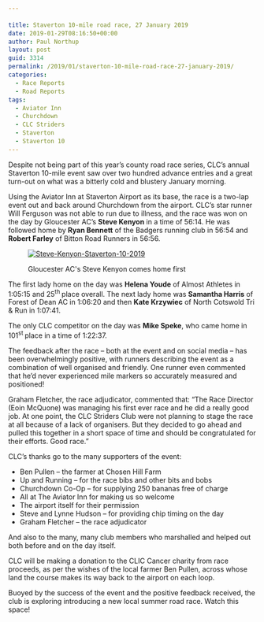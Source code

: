 ```yaml
---

title: Staverton 10-mile road race, 27 January 2019
date: 2019-01-29T08:16:50+00:00
author: Paul Northup
layout: post
guid: 3314
permalink: /2019/01/staverton-10-mile-road-race-27-january-2019/
categories:
  - Race Reports
  - Road Reports
tags:
  - Aviator Inn
  - Churchdown
  - CLC Striders
  - Staverton
  - Staverton 10
---
```

Despite not being part of this year’s county road race series, CLC’s annual Staverton 10-mile event saw over two hundred advance entries and a great turn-out on what was a bitterly cold and blustery January morning.

Using the Aviator Inn at Staverton Airport as its base, the race is a two-lap event out and back around Churchdown from the airport. CLC’s star runner Will Ferguson was not able to run due to illness, and the race was won on the day by Gloucester AC’s **Steve Kenyon** in a time of 56:14. He was followed home by **Ryan Bennett** of the Badgers running club in 56:54 and **Robert Farley** of Bitton Road Runners in 56:56.<figure id="attachment_3316" aria-describedby="caption-attachment-3316" style="width: 800px" class="wp-caption alignnone">

[<img class="wp-image-3316" src="/Images/2019/01/Steve-Kenyon-Staverton-10-2019.jpg" alt="Steve-Kenyon-Staverton-10-2019" width="800" height="600" srcset="/Images/2019/01/Steve-Kenyon-Staverton-10-2019.jpg 960w, /Images/2019/01/Steve-Kenyon-Staverton-10-2019-300x225.jpg 300w, /Images/2019/01/Steve-Kenyon-Staverton-10-2019-768x576.jpg 768w" sizes="(max-width: 800px) 100vw, 800px" />](/Images/2019/01/Steve-Kenyon-Staverton-10-2019.jpg)<figcaption id="caption-attachment-3316" class="wp-caption-text">Gloucester AC's Steve Kenyon comes home first</figcaption></figure> 

The first lady home on the day was **Helena Youde** of Almost Athletes in 1:05:15 and 25<sup>th </sup>place overall. The next lady home was **Samantha Harris** of Forest of Dean AC in 1:06:20 and then **Kate Krzywiec** of North Cotswold Tri & Run in 1:07:41.

The only CLC competitor on the day was **Mike Speke**, who came home in 101<sup>st </sup>place in a time of 1:22:37.

The feedback after the race – both at the event and on social media – has been overwhelmingly positive, with runners describing the event as a combination of well organised and friendly. One runner even commented that he’d never experienced mile markers so accurately measured and positioned!

Graham Fletcher, the race adjudicator, commented that: “The Race Director (Eoin McQuone) was managing his first ever race and he did a really good job. At one point, the CLC Striders Club were not planning to stage the race at all because of a lack of organisers. But they decided to go ahead and pulled this together in a short space of time and should be congratulated for their efforts. Good race.”

CLC’s thanks go to the many supporters of the event:

  * Ben Pullen – the farmer at Chosen Hill Farm
  * Up and Running – for the race bibs and other bits and bobs
  * Churchdown Co-Op – for supplying 250 bananas free of charge
  * All at The Aviator Inn for making us so welcome
  * The airport itself for their permission
  * Steve and Lynne Hudson – for providing chip timing on the day
  * Graham Fletcher – the race adjudicator

And also to the many, many club members who marshalled and helped out both before and on the day itself.

CLC will be making a donation to the CLIC Cancer charity from race proceeds, as per the wishes of the local farmer Ben Pullen, across whose land the course makes its way back to the airport on each loop.

Buoyed by the success of the event and the positive feedback received, the club is exploring introducing a new local summer road race. Watch this space!

&nbsp;